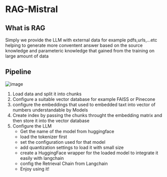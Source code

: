 # RAG-Mistral
## What is RAG
Simply we provide the LLM with external data for example pdfs,urls,...etc helping to generate more conventent answer based on the source knowledge and parameteric knowledge that gained from the training on large amount of data

## Pipeline
![image](https://github.com/ahmedelsayed968/RAG-Mistral/assets/88388782/59697d70-859f-411c-aa6b-d410aac072f2)

1. Load data and split it into chunks
2. Configure a suitable vector database for example FAISS or Pinecone
3. configure the embeddings that used to embedded taxt into vector of numbers understandable by Models
4. Create index by passing the chunks throught the embedding matrix and then store it into the vector database
5. Configure the LLM
   - Get the name of the model from huggingface 
   - load the tokenizer first
   - set the configuration used for that model
   - add quantization settings to load it with small size
   - create a HuggingFace wrapper for the loaded model to integrate it easily with langchain
   - config the Retrieval Chain from Langchain
   - Enjoy using it!
    
